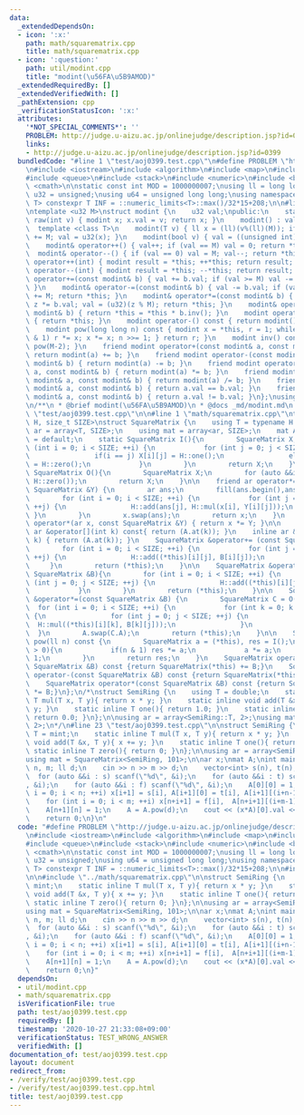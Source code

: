 ```yaml
---
data:
  _extendedDependsOn:
  - icon: ':x:'
    path: math/squarematrix.cpp
    title: math/squarematrix.cpp
  - icon: ':question:'
    path: util/modint.cpp
    title: "modint(\u56FA\u5B9AMOD)"
  _extendedRequiredBy: []
  _extendedVerifiedWith: []
  _pathExtension: cpp
  _verificationStatusIcon: ':x:'
  attributes:
    '*NOT_SPECIAL_COMMENTS*': ''
    PROBLEM: http://judge.u-aizu.ac.jp/onlinejudge/description.jsp?id=0399
    links:
    - http://judge.u-aizu.ac.jp/onlinejudge/description.jsp?id=0399
  bundledCode: "#line 1 \"test/aoj0399.test.cpp\"\n#define PROBLEM \"http://judge.u-aizu.ac.jp/onlinejudge/description.jsp?id=0399\"\
    \n#include <iostream>\n#include <algorithm>\n#include <map>\n#include <set>\n\
    #include <queue>\n#include <stack>\n#include <numeric>\n#include <bitset>\n#include\
    \ <cmath>\n\nstatic const int MOD = 1000000007;\nusing ll = long long;\nusing\
    \ u32 = unsigned;\nusing u64 = unsigned long long;\nusing namespace std;\n\ntemplate<class\
    \ T> constexpr T INF = ::numeric_limits<T>::max()/32*15+208;\n\n#line 1 \"util/modint.cpp\"\
    \ntemplate <u32 M>\nstruct modint {\n    u32 val;\npublic:\n    static modint\
    \ raw(int v) { modint x; x.val = v; return x; }\n    modint() : val(0) {}\n  \
    \  template <class T>\n    modint(T v) { ll x = (ll)(v%(ll)(M)); if (x < 0) x\
    \ += M; val = u32(x); }\n    modint(bool v) { val = ((unsigned int)(v) % M); }\n\
    \    modint& operator++() { val++; if (val == M) val = 0; return *this; }\n  \
    \  modint& operator--() { if (val == 0) val = M; val--; return *this; }\n    modint\
    \ operator++(int) { modint result = *this; ++*this; return result; }\n    modint\
    \ operator--(int) { modint result = *this; --*this; return result; }\n    modint&\
    \ operator+=(const modint& b) { val += b.val; if (val >= M) val -= M; return *this;\
    \ }\n    modint& operator-=(const modint& b) { val -= b.val; if (val >= M) val\
    \ += M; return *this; }\n    modint& operator*=(const modint& b) { u64 z = val;\
    \ z *= b.val; val = (u32)(z % M); return *this; }\n    modint& operator/=(const\
    \ modint& b) { return *this = *this * b.inv(); }\n    modint operator+() const\
    \ { return *this; }\n    modint operator-() const { return modint() - *this; }\n\
    \    modint pow(long long n) const { modint x = *this, r = 1; while (n) { if (n\
    \ & 1) r *= x; x *= x; n >>= 1; } return r; }\n    modint inv() const { return\
    \ pow(M-2); }\n    friend modint operator+(const modint& a, const modint& b) {\
    \ return modint(a) += b; }\n    friend modint operator-(const modint& a, const\
    \ modint& b) { return modint(a) -= b; }\n    friend modint operator*(const modint&\
    \ a, const modint& b) { return modint(a) *= b; }\n    friend modint operator/(const\
    \ modint& a, const modint& b) { return modint(a) /= b; }\n    friend bool operator==(const\
    \ modint& a, const modint& b) { return a.val == b.val; }\n    friend bool operator!=(const\
    \ modint& a, const modint& b) { return a.val != b.val; }\n};\nusing mint = modint<MOD>;\n\
    \n/**\n * @brief modint(\u56FA\u5B9AMOD)\n * @docs _md/modint.md\n */\n#line 21\
    \ \"test/aoj0399.test.cpp\"\n\n#line 1 \"math/squarematrix.cpp\"\ntemplate<class\
    \ H, size_t SIZE>\nstruct SquareMatrix {\n    using T = typename H::T;\n    using\
    \ ar = array<T, SIZE>;\n    using mat = array<ar, SIZE>;\n    mat A;\n    SquareMatrix()\
    \ = default;\n    static SquareMatrix I(){\n        SquareMatrix X;\n        for\
    \ (int i = 0; i < SIZE; ++i) {\n            for (int j = 0; j < SIZE; ++j) {\n\
    \                if(i == j) X[i][j] = H::one();\n                else X[i][j]\
    \ = H::zero();\n            }\n        }\n        return X;\n    }\n    static\
    \ SquareMatrix O(){\n        SquareMatrix X;\n        for (auto &&i : X) fill(i.begin(),i.end(),\
    \ H::zero());\n        return X;\n    }\n\n    friend ar operator*=(ar &x, const\
    \ SquareMatrix &Y) {\n        ar ans;\n        fill(ans.begin(),ans.end(), H::zero());\n\
    \        for (int i = 0; i < SIZE; ++i) {\n            for (int j = 0; j < SIZE;\
    \ ++j) {\n                H::add(ans[j], H::mul(x[i], Y[i][j]));\n           \
    \ }\n        }\n        x.swap(ans);\n        return x;\n    }\n    friend ar\
    \ operator*(ar x, const SquareMatrix &Y) { return x *= Y; }\n\n    inline const\
    \ ar &operator[](int k) const{ return (A.at(k)); }\n    inline ar &operator[](int\
    \ k) { return (A.at(k)); }\n    SquareMatrix &operator+= (const SquareMatrix &B){\n\
    \        for (int i = 0; i < SIZE; ++i) {\n            for (int j = 0; j < SIZE;\
    \ ++j) {\n                H::add((*this)[i][j], B[i][j]);\n            }\n   \
    \     }\n        return (*this);\n    }\n\n    SquareMatrix &operator-= (const\
    \ SquareMatrix &B){\n        for (int i = 0; i < SIZE; ++i) {\n            for\
    \ (int j = 0; j < SIZE; ++j) {\n                H::add((*this)[i][j], -B[i][j]);\n\
    \            }\n        }\n        return (*this);\n    }\n\n    SquareMatrix\
    \ &operator*=(const SquareMatrix &B) {\n        SquareMatrix C = O();\n      \
    \  for (int i = 0; i < SIZE; ++i) {\n            for (int k = 0; k < SIZE; ++k)\
    \ {\n                for (int j = 0; j < SIZE; ++j) {\n                    H::add(C[i][j],\
    \  H::mul((*this)[i][k], B[k][j]));\n                }\n            }\n      \
    \  }\n        A.swap(C.A);\n        return (*this);\n    }\n\n    SquareMatrix\
    \ pow(ll n) const {\n        SquareMatrix a = (*this), res = I();\n        while(n\
    \ > 0){\n            if(n & 1) res *= a;\n            a *= a;\n            n >>=\
    \ 1;\n        }\n        return res;\n    }\n    SquareMatrix operator+(const\
    \ SquareMatrix &B) const {return SquareMatrix(*this) += B;}\n    SquareMatrix\
    \ operator-(const SquareMatrix &B) const {return SquareMatrix(*this) -= B;}\n\
    \    SquareMatrix operator*(const SquareMatrix &B) const {return SquareMatrix(*this)\
    \ *= B;}\n};\n/*\nstruct SemiRing {\n    using T = double;\n    static inline\
    \ T mul(T x, T y){ return x * y; }\n    static inline void add(T &x, T y){ x +=\
    \ y; }\n    static inline T one(){ return 1.0; }\n    static inline T zero(){\
    \ return 0.0; }\n};\n\nusing ar = array<SemiRing::T, 2>;\nusing mat = SquareMatrix<SemiRing,\
    \ 2>;\n*/\n#line 23 \"test/aoj0399.test.cpp\"\n\nstruct SemiRing {\n    using\
    \ T = mint;\n    static inline T mul(T x, T y){ return x * y; }\n    static inline\
    \ void add(T &x, T y){ x += y; }\n    static inline T one(){ return 1; }\n   \
    \ static inline T zero(){ return 0; }\n};\n\nusing ar = array<SemiRing::T, 101>;\n\
    using mat = SquareMatrix<SemiRing, 101>;\n\nar x;\nmat A;\nint main() {\n    int\
    \ n, m; ll d;\n    cin >> n >> m >> d;\n    vector<int> s(n), t(n), f(m);\n  \
    \  for (auto &&i : s) scanf(\"%d\", &i);\n    for (auto &&i : t) scanf(\"%d\"\
    , &i);\n    for (auto &&i : f) scanf(\"%d\", &i);\n    A[0][0] = 1;\n    for (int\
    \ i = 0; i < n; ++i) x[i+1] = s[i], A[i+1][0] = t[i], A[i+1][(i+n-1)%n+1] = 1;\n\
    \    for (int i = 0; i < m; ++i) x[n+i+1] = f[i],  A[n+i+1][(i+m-1)%m+n+1] = 1;\n\
    \    A[n+1][n] = 1;\n    A = A.pow(d);\n    cout << (x*A)[0].val << \"\\n\";\n\
    \    return 0;\n}\n"
  code: "#define PROBLEM \"http://judge.u-aizu.ac.jp/onlinejudge/description.jsp?id=0399\"\
    \n#include <iostream>\n#include <algorithm>\n#include <map>\n#include <set>\n\
    #include <queue>\n#include <stack>\n#include <numeric>\n#include <bitset>\n#include\
    \ <cmath>\n\nstatic const int MOD = 1000000007;\nusing ll = long long;\nusing\
    \ u32 = unsigned;\nusing u64 = unsigned long long;\nusing namespace std;\n\ntemplate<class\
    \ T> constexpr T INF = ::numeric_limits<T>::max()/32*15+208;\n\n#include \"../util/modint.cpp\"\
    \n\n#include \"../math/squarematrix.cpp\"\n\nstruct SemiRing {\n    using T =\
    \ mint;\n    static inline T mul(T x, T y){ return x * y; }\n    static inline\
    \ void add(T &x, T y){ x += y; }\n    static inline T one(){ return 1; }\n   \
    \ static inline T zero(){ return 0; }\n};\n\nusing ar = array<SemiRing::T, 101>;\n\
    using mat = SquareMatrix<SemiRing, 101>;\n\nar x;\nmat A;\nint main() {\n    int\
    \ n, m; ll d;\n    cin >> n >> m >> d;\n    vector<int> s(n), t(n), f(m);\n  \
    \  for (auto &&i : s) scanf(\"%d\", &i);\n    for (auto &&i : t) scanf(\"%d\"\
    , &i);\n    for (auto &&i : f) scanf(\"%d\", &i);\n    A[0][0] = 1;\n    for (int\
    \ i = 0; i < n; ++i) x[i+1] = s[i], A[i+1][0] = t[i], A[i+1][(i+n-1)%n+1] = 1;\n\
    \    for (int i = 0; i < m; ++i) x[n+i+1] = f[i],  A[n+i+1][(i+m-1)%m+n+1] = 1;\n\
    \    A[n+1][n] = 1;\n    A = A.pow(d);\n    cout << (x*A)[0].val << \"\\n\";\n\
    \    return 0;\n}"
  dependsOn:
  - util/modint.cpp
  - math/squarematrix.cpp
  isVerificationFile: true
  path: test/aoj0399.test.cpp
  requiredBy: []
  timestamp: '2020-10-27 21:33:08+09:00'
  verificationStatus: TEST_WRONG_ANSWER
  verifiedWith: []
documentation_of: test/aoj0399.test.cpp
layout: document
redirect_from:
- /verify/test/aoj0399.test.cpp
- /verify/test/aoj0399.test.cpp.html
title: test/aoj0399.test.cpp
---
```

